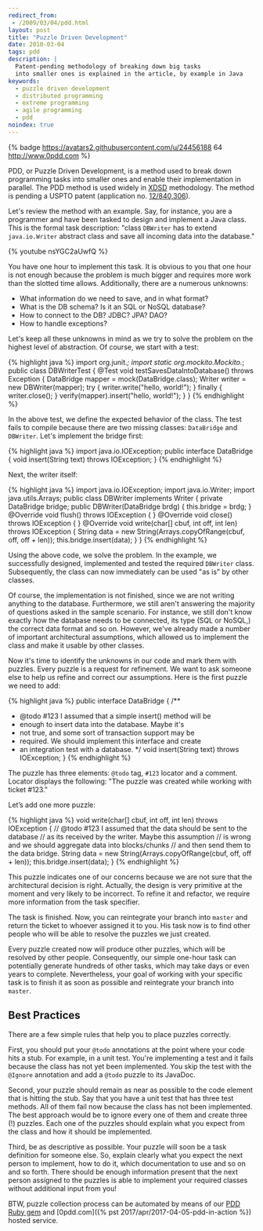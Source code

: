 ```yaml
---
redirect_from:
 - /2009/03/04/pdd.html
layout: post
title: "Puzzle Driven Development"
date: 2010-03-04
tags: pdd
description: |
  Patent-pending methodology of breaking down big tasks
  into smaller ones is explained in the article, by example in Java
keywords:
  - puzzle driven development
  - distributed programming
  - extreme programming
  - agile programming
  - pdd
noindex: true
---
```


{% badge https://avatars2.githubusercontent.com/u/24456188 64 http://www.0pdd.com %}

PDD, or Puzzle Driven Development, is a method used to break down programming
tasks into smaller ones and enable their implementation in parallel. The PDD
method is used widely in [XDSD](http://www.xdsd.org) methodology. The method is pending a USPTO patent
(application no. [12/840,306](http://www.google.com/patents/US20120023476)).

<!--more-->

Let's review the method with an example. Say, for instance, you are a programmer
and have been tasked to design and implement a Java class. This is the formal
task description: "class `DBWriter` has to extend `java.io.Writer` abstract
class and save all incoming data into the database."

{% youtube nsYGC2aUwfQ %}

You have one hour to implement this task. It is obvious to you that one hour is
not enough because the problem is much bigger and requires more work than the
slotted time allows. Additionally, there are a numerous unknowns:

 * What information do we need to save, and in what format?
 * What is the DB schema? Is it an SQL or NoSQL database?
 * How to connect to the DB? JDBC? JPA? DAO?
 * How to handle exceptions?

Let's keep all these unknowns in mind as we try to solve the problem on the
highest level of abstraction. Of course, we start with a test:

{% highlight java %}
import org.junit.*;
import static org.mockito.Mockito.*;
public class DBWriterTest {
  @Test
  void testSavesDataIntoDatabase() throws Exception {
    DataBridge mapper = mock(DataBridge.class);
    Writer writer = new DBWriter(mapper);
    try {
      writer.write("hello, world!");
    } finally {
      writer.close();
    }
    verify(mapper).insert("hello, world!");
  }
}
{% endhighlight %}

In the above test, we define the expected behavior of the class. The test fails to compile because there are two missing classes: `DataBridge` and `DBWriter`. Let's implement the bridge first:

{% highlight java %}
import java.io.IOException;
public interface DataBridge {
  void insert(String text) throws IOException;
}
{% endhighlight %}

Next, the writer itself:

{% highlight java %}
import java.io.IOException;
import java.io.Writer;
import java.utils.Arrays;
public class DBWriter implements Writer {
  private DataBridge bridge;
  public DBWriter(DataBridge brdg) {
    this.bridge = brdg;
  }
  @Override
  void flush() throws IOException {
  }
  @Override
  void close() throws IOException {
  }
  @Override
  void write(char[] cbuf, int off, int len) throws IOException {
    String data = new String(Arrays.copyOfRange(cbuf, off, off + len));
    this.bridge.insert(data);
  }
}
{% endhighlight %}

Using the above code, we solve the problem. In the example, we successfully
designed, implemented and tested the required `DBWriter` class. Subsequently,
the class can now immediately can be used "as is" by other classes.

Of course, the implementation is not finished, since we are not writing anything
to the database. Furthermore, we still  aren't answering the majority of
questions asked in the sample scenario. For instance, we still don't know
exactly how the database needs to be connected, its type (SQL or NoSQL,) the
correct data format and so on. However, we've already made a number of important
architectural assumptions, which allowed us to implement the class and make it
usable by other classes.

Now it's time to identify the unknowns in our code and mark them with puzzles.
Every puzzle is a request for refinement. We want to ask someone else to help us
refine and correct our assumptions. Here is the first puzzle we need to add:

{% highlight java %}
public interface DataBridge {
  /**
   * @todo #123 I assumed that a simple insert() method will be
   *  enough to insert data into the database. Maybe it's
   *  not true, and some sort of transaction support may be
   *  required. We should implement this interface and create
   *  an integration test with a database.
   */
  void insert(String text) throws IOException;
}
{% endhighlight %}

The puzzle has three elements: `@todo` tag, `#123` locator and a comment.
Locator displays the following: "The puzzle was created while working with
ticket #123."

Let’s add one more puzzle:

{% highlight java %}
void write(char[] cbuf, int off, int len) throws IOException {
  // @todo #123 I assumed that the data should be sent to the database
  //  as its received by the writer. Maybe this assumption
  //  is wrong and we should aggregate data into blocks/chunks
  //  and then send them to the data bridge.
  String data = new String(Arrays.copyOfRange(cbuf, off, off + len));
  this.bridge.insert(data);
}
{% endhighlight %}

This puzzle indicates one of our concerns because we are not sure that the
architectural decision is right. Actually, the design is very primitive at the
moment and very likely to be incorrect. To refine it and refactor, we require
more information from the task specifier.

The task is finished. Now, you can reintegrate your branch into `master` and
return the ticket to whoever assigned it to you. His task now is to find other
people who will be able to resolve the puzzles we just created.

Every puzzle created now will produce other puzzles, which will be resolved by
other people. Consequently, our simple one-hour task can potentially generate
hundreds of other tasks, which may take days or even years to complete.
Nevertheless, your goal of working with your specific task is to finish it as
soon as possible and reintegrate your branch into `master`.

## Best Practices

There are a few simple rules that help you to place puzzles correctly.

First, you should put your `@todo` annotations at the point where your code hits
a stub. For example, in a unit test. You're implementing a test and it fails
because the class has not yet been implemented. You skip the test with the
`@Ignore` annotation and add a `@todo` puzzle to its JavaDoc.

Second, your puzzle should remain as near as possible to the code element that
is hitting the stub. Say that you have a unit test that has three test methods.
All of them fail now because the class has not been implemented. The best
approach would be to ignore every one of them and create three (!) puzzles. Each
one of the puzzles should explain what you expect from the class and how it
should be implemented.

Third, be as descriptive as possible. Your puzzle will soon be a task definition
for someone else. So, explain clearly what you expect the next person to
implement, how to do it, which documentation to use and so on and so forth.
There should be enough information present that the next person assigned to the
puzzles is able to implement your required classes without additional input from
you!

BTW, puzzle collection process can be automated by means of our
[PDD Ruby gem](https://github.com/yegor256/pdd) and
[0pdd.com]({% pst 2017/apr/2017-04-05-pdd-in-action %}) hosted service.

